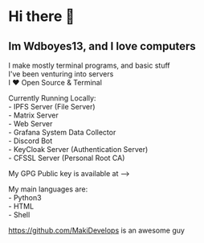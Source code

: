 # Hi there 👋

## Im Wdboyes13, and I love computers  

I make mostly terminal programs, and basic stuff  
I've been venturing into servers  
I ❤️ Open Source & Terminal  

Currently Running Locally:  
    - IPFS Server (File Server)  
    - Matrix Server  
    - Web Server  
    - Grafana System Data Collector  
    - Discord Bot  
    - KeyCloak Server (Authentication Server)  
    - CFSSL Server (Personal Root CA)  
      
My GPG Public key is available at -->  
  
My main languages are:  
    - Python3  
    - HTML  
    - Shell  
  
https://github.com/MakiDevelops is an awesome guy  
